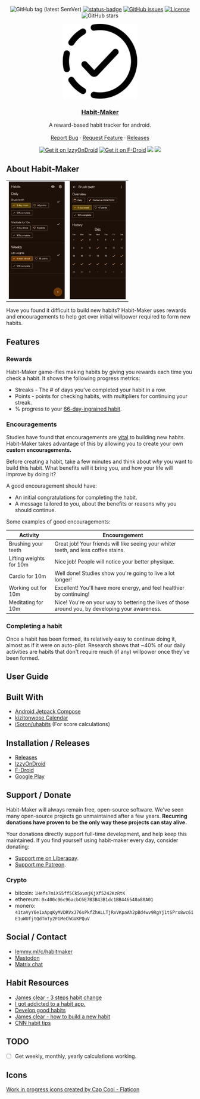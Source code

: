 <div align="center">

![GitHub tag (latest SemVer)](https://img.shields.io/github/tag/dessalines/habit-maker.svg)
[![status-badge](https://woodpecker.join-lemmy.org/api/badges/dessalines/habit-maker/status.svg)](https://woodpecker.join-lemmy.org/dessalines/habit-maker)
[![GitHub issues](https://img.shields.io/github/issues-raw/dessalines/habit-maker.svg)](https://github.com/dessalines/habit-maker/issues)
[![License](https://img.shields.io/github/license/dessalines/habit-maker.svg)](LICENSE)
![GitHub stars](https://img.shields.io/github/stars/dessalines/habit-maker?style=social)

</div>

<p align="center">
  <a href="https://github.com/dessalines/habit-maker" rel="noopener">
    <img width=200px height=200px src="https://raw.githubusercontent.com/dessalines/habit-maker/main/app/src/main/res/mipmap-xxxhdpi/ic_launcher.png" alt="phone_screen" />
  </a>

 <h3 align="center"><a href="https://github.com/dessalines/habit-maker">Habit-Maker</a></h3>
  <p align="center">
    A reward-based habit tracker for android.
    <br />
    <br />
    <a href="https://github.com/dessalines/habit-maker/issues">Report Bug</a>
    ·
    <a href="https://github.com/dessalines/habit-maker/issues">Request Feature</a>
    ·
    <a href="https://github.com/dessalines/habit-maker/releases">Releases</a>
  </p>
  <p align="center">
    <a href="https://apt.izzysoft.de/fdroid/index/apk/com.dessalines.habitmaker"><img src="https://gitlab.com/IzzyOnDroid/repo/-/raw/master/assets/IzzyOnDroid.png" alt="Get it on IzzyOnDroid" height="80"></a>
    <a href="https://f-droid.org/packages/com.dessalines.habitmaker"><img src="https://fdroid.gitlab.io/artwork/badge/get-it-on.png" alt="Get it on F-Droid" height="80"></a>
    <a href="https://play.google.com/store/apps/details?id=com.dessalines.habitmaker"><img src="https://cdn.rawgit.com/steverichey/google-play-badge-svg/master/img/en_get.svg" height="80"></a>
    <a href="https://github.com/dessalines/habit-maker/releases/latest"><img src="https://raw.githubusercontent.com/andOTP/andOTP/master/assets/badges/get-it-on-github.png" height="80"></a>
  </p>
</p>

## About Habit-Maker

|                                                                                                               |                                                                                                               |
| ------------------------------------------------------------------------------------------------------------- | ------------------------------------------------------------------------------------------------------------- |
| <img src="./fastlane/metadata/android/en-US/images/phoneScreenshots/1.jpg" width="150" alt="mobile_screen_1"> | <img src="./fastlane/metadata/android/en-US/images/phoneScreenshots/2.jpg" width="150" alt="mobile_screen_2"> |

Have you found it difficult to build new habits? Habit-Maker uses rewards and encouragements to help get over initial willpower required to form new habits.

## Features

### Rewards

Habit-Maker game-ifies making habits by giving you rewards each time you check a habit. It shows the following progress metrics:

- Streaks - The # of days you've completed your habit in a row.
- Points - points for checking habits, with multipliers for continuing your streak.
- % progress to your [66-day-ingrained habit](https://www.ucl.ac.uk/news/2009/aug/how-long-does-it-take-form-habit).

### Encouragements

Studies have found that encouragements are [vital](https://jamesclear.com/three-steps-habit-change) to building new habits. Habit-Maker takes advantage of this by allowing you to create your own **custom encouragements.**

Before creating a habit, take a few minutes and think about _why_ you want to build this habit. What benefits will it bring you, and how your life will improve by doing it?

A good encouragement should have:

- An initial congratulations for completing the habit.
- A message tailored to you, about the benefits or reasons why you should continue.

Some examples of good encouragements:

| Activity                | Encouragement                                                                                      |
| ----------------------- | -------------------------------------------------------------------------------------------------- |
| Brushing your teeth     | Great job! Your friends will like seeing your whiter teeth, and less coffee stains.                |
| Lifting weights for 10m | Nice job! People will notice your better physique.                                                 |
| Cardio for 10m          | Well done! Studies show you're going to live a lot longer!                                         |
| Working out for 10m     | Excellent! You'll have more energy, and feel healthier by continuing!                              |
| Meditating for 10m      | Nice! You're on your way to bettering the lives of those around you, by developing your awareness. |

### Completing a habit

Once a habit has been formed, its relatively easy to continue doing it, almost as if it were on auto-pilot. Research shows that ~40% of our daily activities are habits that don't require much (if any) willpower once they've been formed.

## User Guide

## Built With

- [Android Jetpack Compose](https://developer.android.com/jetpack/compose)
- [kizitonwose Calendar](https://github.com/kizitonwose/Calendar)
- [iSoron/uhabits](https://github.com/iSoron/uhabits) (For score calculations)

## Installation / Releases

- [Releases](https://github.com/dessalines/habit-maker/releases)
- [IzzyOnDroid](https://apt.izzysoft.de/fdroid/index/apk/com.dessalines.habitmaker)
- [F-Droid](https://f-droid.org/en/packages/com.dessalines.habitmaker/)
- [Google Play](https://play.google.com/store/apps/details?id=com.dessalines.habitmaker)

## Support / Donate

Habit-Maker will always remain free, open-source software. We've seen many open-source projects go unmaintained after a few years. **Recurring donations have proven to be the only way these projects can stay alive.**

Your donations directly support full-time development, and help keep this maintained. If you find yourself using habit-maker every day, consider donating:

- [Support me on Liberapay](https://liberapay.com/dessalines).
- [Support me Patreon](https://www.patreon.com/dessalines).

### Crypto

- bitcoin: `1Hefs7miXS5ff5Ck5xvmjKjXf5242KzRtK`
- ethereum: `0x400c96c96acbC6E7B3B43B1dc1BB446540a88A01`
- monero: `41taVyY6e1xApqKyMVDRVxJ76sPkfZhALLTjRvVKpaAh2pBd4wv9RgYj1tSPrx8wc6iE1uWUfjtQdTmTy2FGMeChGVKPQuV`

## Social / Contact

- [lemmy.ml/c/habitmaker](https://lemmy.ml/c/habitmaker)
- [Mastodon](https://mastodon.social/@dessalines)
- [Matrix chat](https://matrix.to/#/#habit-maker:matrix.org)

## Habit Resources

- [James clear - 3 steps habit change](https://jamesclear.com/three-steps-habit-change)
- [I got addicted to a habit app.](https://archive.ph/atmo6)
- [Develop good habits](https://www.developgoodhabits.com/build-habits/)
- [James clear - how to build a new habit](https://medium.com/the-blog-of-james-clear/how-to-build-a-new-habit-this-is-your-strategy-guide-79a7abd186a5)
- [CNN habit tips](https://www.cnn.com/2021/11/29/health/5-steps-habit-builder-wellness/index.html)

## TODO

- [ ] Get weekly, monthly, yearly calculations working.

## Icons

[Work in progress icons created by Cap Cool - Flaticon](https://www.flaticon.com/free-icons/work-in-progress)
